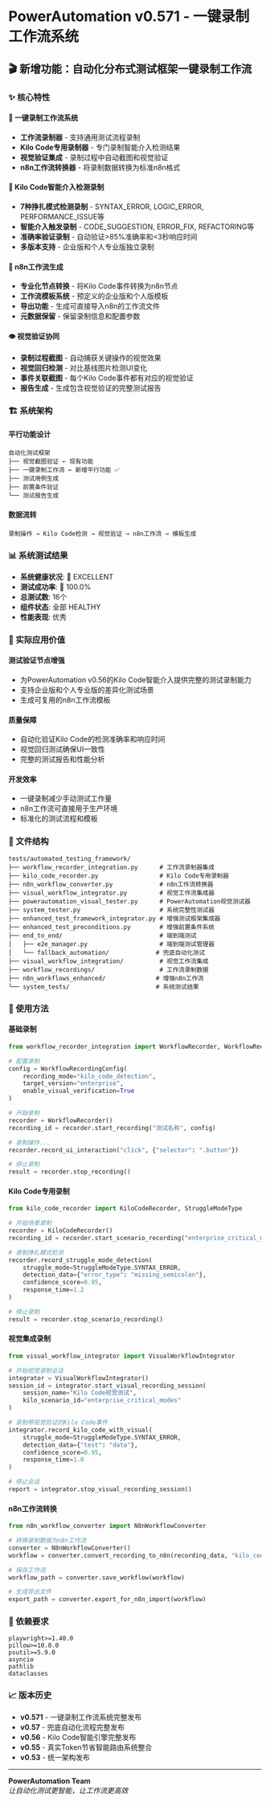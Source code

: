 # PowerAutomation v0.571 - 一键录制工作流系统

## 🎬 新增功能：自动化分布式测试框架一键录制工作流

### ✨ 核心特性

#### 🎯 **一键录制工作流系统**
- **工作流录制器** - 支持通用测试流程录制
- **Kilo Code专用录制器** - 专门录制智能介入检测结果  
- **视觉验证集成** - 录制过程中自动截图和视觉验证
- **n8n工作流转换器** - 将录制数据转换为标准n8n格式

#### 🤖 **Kilo Code智能介入检测录制**
- **7种挣扎模式检测录制** - SYNTAX_ERROR, LOGIC_ERROR, PERFORMANCE_ISSUE等
- **智能介入触发录制** - CODE_SUGGESTION, ERROR_FIX, REFACTORING等
- **准确率验证录制** - 自动验证>85%准确率和<3秒响应时间
- **多版本支持** - 企业版和个人专业版独立录制

#### 🔄 **n8n工作流生成**
- **专业化节点转换** - 将Kilo Code事件转换为n8n节点
- **工作流模板系统** - 预定义的企业版和个人版模板
- **导出功能** - 生成可直接导入n8n的工作流文件
- **元数据保留** - 保留录制信息和配置参数

#### 👁️ **视觉验证协同**
- **录制过程截图** - 自动捕获关键操作的视觉效果
- **视觉回归检测** - 对比基线图片检测UI变化
- **事件关联截图** - 每个Kilo Code事件都有对应的视觉验证
- **报告生成** - 生成包含视觉验证的完整测试报告

### 🏗️ 系统架构

#### **平行功能设计**
```
自动化测试框架
├── 视觉截图验证 ← 现有功能
├── 一键录制工作流 ← 新增平行功能 ✅
├── 测试用例生成
├── 前置条件验证
└── 测试报告生成
```

#### **数据流转**
```
录制操作 → Kilo Code检测 → 视觉验证 → n8n工作流 → 模板生成
```

### 📊 系统测试结果
- **系统健康状况**: 🌟 EXCELLENT
- **测试成功率**: 💯 100.0%
- **总测试数**: 16个
- **组件状态**: 全部 HEALTHY
- **性能表现**: 优秀

### 🎯 实际应用价值

#### **测试验证节点增强**
- 为PowerAutomation v0.56的Kilo Code智能介入提供完整的测试录制能力
- 支持企业版和个人专业版的差异化测试场景
- 生成可复用的n8n工作流模板

#### **质量保障**
- 自动化验证Kilo Code的检测准确率和响应时间
- 视觉回归测试确保UI一致性
- 完整的测试报告和性能分析

#### **开发效率**
- 一键录制减少手动测试工作量
- n8n工作流可直接用于生产环境
- 标准化的测试流程和模板

### 📁 文件结构

```
tests/automated_testing_framework/
├── workflow_recorder_integration.py      # 工作流录制器集成
├── kilo_code_recorder.py                 # Kilo Code专用录制器
├── n8n_workflow_converter.py             # n8n工作流转换器
├── visual_workflow_integrator.py         # 视觉工作流集成器
├── powerautomation_visual_tester.py      # PowerAutomation视觉测试器
├── system_tester.py                      # 系统完整性测试器
├── enhanced_test_framework_integrator.py # 增强测试框架集成器
├── enhanced_test_preconditions.py        # 增强前置条件系统
├── end_to_end/                           # 端到端测试
│   ├── e2e_manager.py                    # 端到端测试管理器
│   └── fallback_automation/             # 兜底自动化测试
├── visual_workflow_integration/          # 视觉工作流集成
├── workflow_recordings/                  # 工作流录制数据
├── n8n_workflows_enhanced/              # 增强n8n工作流
└── system_tests/                        # 系统测试结果
```

### 🚀 使用方法

#### **基础录制**
```python
from workflow_recorder_integration import WorkflowRecorder, WorkflowRecordingConfig

# 配置录制
config = WorkflowRecordingConfig(
    recording_mode="kilo_code_detection",
    target_version="enterprise",
    enable_visual_verification=True
)

# 开始录制
recorder = WorkflowRecorder()
recording_id = recorder.start_recording("测试名称", config)

# 录制操作...
recorder.record_ui_interaction("click", {"selector": ".button"})

# 停止录制
result = recorder.stop_recording()
```

#### **Kilo Code专用录制**
```python
from kilo_code_recorder import KiloCodeRecorder, StruggleModeType

# 开始场景录制
recorder = KiloCodeRecorder()
recording_id = recorder.start_scenario_recording("enterprise_critical_modes")

# 录制挣扎模式检测
recorder.record_struggle_mode_detection(
    struggle_mode=StruggleModeType.SYNTAX_ERROR,
    detection_data={"error_type": "missing_semicolon"},
    confidence_score=0.95,
    response_time=1.2
)

# 停止录制
result = recorder.stop_scenario_recording()
```

#### **视觉集成录制**
```python
from visual_workflow_integrator import VisualWorkflowIntegrator

# 开始视觉录制会话
integrator = VisualWorkflowIntegrator()
session_id = integrator.start_visual_recording_session(
    session_name="Kilo Code视觉测试",
    kilo_scenario_id="enterprise_critical_modes"
)

# 录制带视觉验证的Kilo Code事件
integrator.record_kilo_code_with_visual(
    struggle_mode=StruggleModeType.SYNTAX_ERROR,
    detection_data={"test": "data"},
    confidence_score=0.95,
    response_time=1.0
)

# 停止会话
report = integrator.stop_visual_recording_session()
```

#### **n8n工作流转换**
```python
from n8n_workflow_converter import N8nWorkflowConverter

# 转换录制数据为n8n工作流
converter = N8nWorkflowConverter()
workflow = converter.convert_recording_to_n8n(recording_data, "kilo_code_detection")

# 保存工作流
workflow_path = converter.save_workflow(workflow)

# 生成导出文件
export_path = converter.export_for_n8n_import(workflow)
```

### 🔧 依赖要求

```
playwright>=1.40.0
pillow>=10.0.0
psutil>=5.9.0
asyncio
pathlib
dataclasses
```

### 📈 版本历史

- **v0.571** - 一键录制工作流系统完整发布
- **v0.57** - 兜底自动化流程完整发布  
- **v0.56** - Kilo Code智能引擎完整发布
- **v0.55** - 真实Token节省智能路由系统整合
- **v0.53** - 统一架构发布

---

**PowerAutomation Team**  
*让自动化测试更智能，让工作流更高效*

